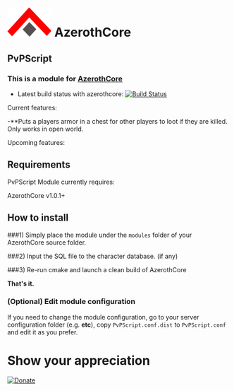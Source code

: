 # ![logo](https://raw.githubusercontent.com/azerothcore/azerothcore.github.io/master/images/logo-github.png) AzerothCore
## PvPScript
### This is a module for [AzerothCore](http://www.azerothcore.org)
- Latest build status with azerothcore: [![Build Status](https://github.com/azerothcore/mod-pvpscript/workflows/core-build/badge.svg?branch=master&event=push)](https://github.com/azerothcore/mod-pvpscript)

Current features:

-**Puts a players armor in a chest for other players to loot if they are killed. Only works in open world.

Upcoming features:


## Requirements

PvPScript Module currently requires:

AzerothCore v1.0.1+

## How to install

###1) Simply place the module under the `modules` folder of your AzerothCore source folder.

###2) Input the SQL file to the character database. (if any)

###3) Re-run cmake and launch a clean build of AzerothCore

**That's it.**

### (Optional) Edit module configuration

If you need to change the module configuration, go to your server configuration folder (e.g. **etc**), copy `PvPScript.conf.dist` to `PvPScript.conf` and edit it as you prefer.

# Show your appreciation
[![Donate](https://img.shields.io/badge/Donate-PayPal-green.svg)](https://www.paypal.com/cgi-bin/webscr?cmd=_s-xclick&hosted_button_id=SBJFTAJKUNEXC)



